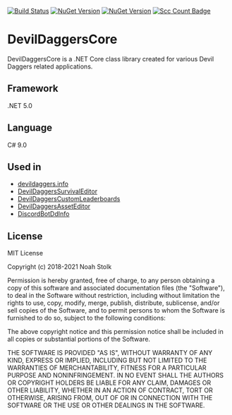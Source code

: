 [![Build Status](https://travis-ci.org/NoahStolk/DevilDaggersAssetEditor.svg?branch=master)](https://travis-ci.org/NoahStolk/DevilDaggersAssetEditor)
[![NuGet Version](https://img.shields.io/nuget/v/DevilDaggersCore.svg)](https://www.nuget.org/packages/DevilDaggersCore/)
[![NuGet Version](https://img.shields.io/nuget/v/DevilDaggersCore.Wpf.svg)](https://www.nuget.org/packages/DevilDaggersCore.Wpf/)
[![Scc Count Badge](https://sloc.xyz/github/NoahStolk/DevilDaggersCore/)](https://github.com/NoahStolk/DevilDaggersCore/)

# DevilDaggersCore
DevilDaggersCore is a .NET Core class library created for various Devil Daggers related applications.

## Framework
.NET 5.0

## Language
C# 9.0

## Used in
- [devildaggers.info](https://devildaggers.info/)
- [DevilDaggersSurvivalEditor](https://github.com/NoahStolk/DevilDaggersSurvivalEditor)
- [DevilDaggersCustomLeaderboards](https://github.com/NoahStolk/DevilDaggersCustomLeaderboards)
- [DevilDaggersAssetEditor](https://github.com/NoahStolk/DevilDaggersAssetEditor)
- [DiscordBotDdInfo](https://github.com/NoahStolk/DiscordBotDdInfo)

## License
MIT License

Copyright (c) 2018-2021 Noah Stolk

Permission is hereby granted, free of charge, to any person obtaining a copy
of this software and associated documentation files (the "Software"), to deal
in the Software without restriction, including without limitation the rights
to use, copy, modify, merge, publish, distribute, sublicense, and/or sell
copies of the Software, and to permit persons to whom the Software is
furnished to do so, subject to the following conditions:

The above copyright notice and this permission notice shall be included in all
copies or substantial portions of the Software.

THE SOFTWARE IS PROVIDED "AS IS", WITHOUT WARRANTY OF ANY KIND, EXPRESS OR
IMPLIED, INCLUDING BUT NOT LIMITED TO THE WARRANTIES OF MERCHANTABILITY,
FITNESS FOR A PARTICULAR PURPOSE AND NONINFRINGEMENT. IN NO EVENT SHALL THE
AUTHORS OR COPYRIGHT HOLDERS BE LIABLE FOR ANY CLAIM, DAMAGES OR OTHER
LIABILITY, WHETHER IN AN ACTION OF CONTRACT, TORT OR OTHERWISE, ARISING FROM,
OUT OF OR IN CONNECTION WITH THE SOFTWARE OR THE USE OR OTHER DEALINGS IN THE
SOFTWARE.
